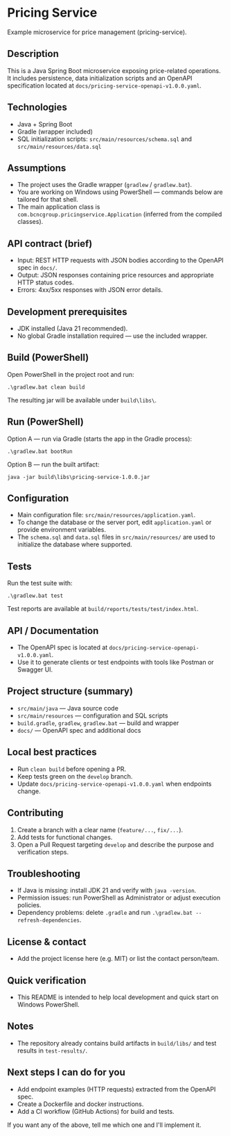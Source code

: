 # Pricing Service

Example microservice for price management (pricing-service).

## Description

This is a Java Spring Boot microservice exposing price-related operations. It includes persistence, data initialization scripts and an OpenAPI specification located at `docs/pricing-service-openapi-v1.0.0.yaml`.

## Technologies

- Java + Spring Boot
- Gradle (wrapper included)
- SQL initialization scripts: `src/main/resources/schema.sql` and `src/main/resources/data.sql`

## Assumptions

- The project uses the Gradle wrapper (`gradlew` / `gradlew.bat`).
- You are working on Windows using PowerShell — commands below are tailored for that shell.
- The main application class is `com.bcncgroup.pricingservice.Application` (inferred from the compiled classes).

## API contract (brief)

- Input: REST HTTP requests with JSON bodies according to the OpenAPI spec in `docs/`.
- Output: JSON responses containing price resources and appropriate HTTP status codes.
- Errors: 4xx/5xx responses with JSON error details.

## Development prerequisites

- JDK installed (Java 21 recommended).
- No global Gradle installation required — use the included wrapper.

## Build (PowerShell)

Open PowerShell in the project root and run:

```
.\gradlew.bat clean build
```

The resulting jar will be available under `build\libs\`.

## Run (PowerShell)

Option A — run via Gradle (starts the app in the Gradle process):

```
.\gradlew.bat bootRun
```

Option B — run the built artifact:

```
java -jar build\libs\pricing-service-1.0.0.jar
```

## Configuration

- Main configuration file: `src/main/resources/application.yaml`.
- To change the database or the server port, edit `application.yaml` or provide environment variables.
- The `schema.sql` and `data.sql` files in `src/main/resources/` are used to initialize the database where supported.

## Tests

Run the test suite with:

```
.\gradlew.bat test
```

Test reports are available at `build/reports/tests/test/index.html`.

## API / Documentation

- The OpenAPI spec is located at `docs/pricing-service-openapi-v1.0.0.yaml`.
- Use it to generate clients or test endpoints with tools like Postman or Swagger UI.

## Project structure (summary)

- `src/main/java` — Java source code
- `src/main/resources` — configuration and SQL scripts
- `build.gradle`, `gradlew`, `gradlew.bat` — build and wrapper
- `docs/` — OpenAPI spec and additional docs

## Local best practices

- Run `clean build` before opening a PR.
- Keep tests green on the `develop` branch.
- Update `docs/pricing-service-openapi-v1.0.0.yaml` when endpoints change.

## Contributing

1. Create a branch with a clear name (`feature/...`, `fix/...`).
2. Add tests for functional changes.
3. Open a Pull Request targeting `develop` and describe the purpose and verification steps.

## Troubleshooting

- If Java is missing: install JDK 21 and verify with `java -version`.
- Permission issues: run PowerShell as Administrator or adjust execution policies.
- Dependency problems: delete `.gradle` and run `.\gradlew.bat --refresh-dependencies`.

## License & contact

- Add the project license here (e.g. MIT) or list the contact person/team.

## Quick verification

- This README is intended to help local development and quick start on Windows PowerShell.

## Notes

- The repository already contains build artifacts in `build/libs/` and test results in `test-results/`.

## Next steps I can do for you

- Add endpoint examples (HTTP requests) extracted from the OpenAPI spec.
- Create a Dockerfile and docker instructions.
- Add a CI workflow (GitHub Actions) for build and tests.

If you want any of the above, tell me which one and I'll implement it.
